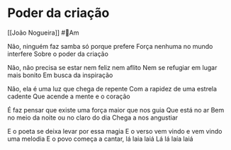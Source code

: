 # Poder da criação
[[João Nogueira]] #🎼️Am 

Não, ninguém faz samba só porque prefere
Força nenhuma no mundo interfere
Sobre o poder da criação

Não, não precisa se estar nem feliz nem aflito
Nem se refugiar em lugar mais bonito
Em busca da inspiração

Não, ela é uma luz que chega de repente
Com a rapidez de uma estrela cadente
Que acende a mente e o coração

É faz pensar que existe uma força maior que nos guia
Que está no ar
Bem no meio da noite ou no claro do dia
Chega a nos angustiar

E o poeta se deixa levar por essa magia
E o verso vem vindo e vem vindo uma melodia
E o povo começa a cantar, lá laia laiá
Lá lá laía laiá
